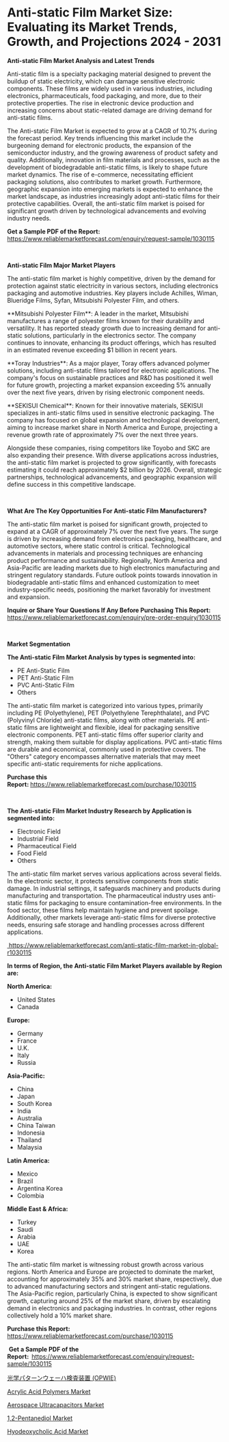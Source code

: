 <p><h1>Anti-static Film Market Size: Evaluating its Market Trends, Growth, and Projections 2024 - 2031</h1></p><p><strong>Anti-static Film Market Analysis and Latest Trends</strong></p>
<p><p>Anti-static film is a specialty packaging material designed to prevent the buildup of static electricity, which can damage sensitive electronic components. These films are widely used in various industries, including electronics, pharmaceuticals, food packaging, and more, due to their protective properties. The rise in electronic device production and increasing concerns about static-related damage are driving demand for anti-static films.</p><p>The Anti-static Film Market is expected to grow at a CAGR of 10.7% during the forecast period. Key trends influencing this market include the burgeoning demand for electronic products, the expansion of the semiconductor industry, and the growing awareness of product safety and quality. Additionally, innovation in film materials and processes, such as the development of biodegradable anti-static films, is likely to shape future market dynamics. The rise of e-commerce, necessitating efficient packaging solutions, also contributes to market growth. Furthermore, geographic expansion into emerging markets is expected to enhance the market landscape, as industries increasingly adopt anti-static films for their protective capabilities. Overall, the anti-static film market is poised for significant growth driven by technological advancements and evolving industry needs.</p></p>
<p><strong>Get a Sample PDF of the Report:&nbsp;</strong> <a href="https://www.reliablemarketforecast.com/enquiry/request-sample/1030115">https://www.reliablemarketforecast.com/enquiry/request-sample/1030115</a></p>
<p>&nbsp;</p>
<p><strong>Anti-static Film Major Market Players</strong></p>
<p><p>The anti-static film market is highly competitive, driven by the demand for protection against static electricity in various sectors, including electronics packaging and automotive industries. Key players include Achilles, Wiman, Blueridge Films, Syfan, Mitsubishi Polyester Film, and others.</p><p>**Mitsubishi Polyester Film**: A leader in the market, Mitsubishi manufactures a range of polyester films known for their durability and versatility. It has reported steady growth due to increasing demand for anti-static solutions, particularly in the electronics sector. The company continues to innovate, enhancing its product offerings, which has resulted in an estimated revenue exceeding $1 billion in recent years.</p><p>**Toray Industries**: As a major player, Toray offers advanced polymer solutions, including anti-static films tailored for electronic applications. The company's focus on sustainable practices and R&D has positioned it well for future growth, projecting a market expansion exceeding 5% annually over the next five years, driven by rising electronic component needs.</p><p>**SEKISUI Chemical**: Known for their innovative materials, SEKISUI specializes in anti-static films used in sensitive electronic packaging. The company has focused on global expansion and technological development, aiming to increase market share in North America and Europe, projecting a revenue growth rate of approximately 7% over the next three years.</p><p>Alongside these companies, rising competitors like Toyobo and SKC are also expanding their presence. With diverse applications across industries, the anti-static film market is projected to grow significantly, with forecasts estimating it could reach approximately $2 billion by 2026. Overall, strategic partnerships, technological advancements, and geographic expansion will define success in this competitive landscape.</p></p>
<p>&nbsp;</p>
<p><strong>What Are The Key Opportunities For Anti-static Film Manufacturers?</strong></p>
<p><p>The anti-static film market is poised for significant growth, projected to expand at a CAGR of approximately 7% over the next five years. The surge is driven by increasing demand from electronics packaging, healthcare, and automotive sectors, where static control is critical. Technological advancements in materials and processing techniques are enhancing product performance and sustainability. Regionally, North America and Asia-Pacific are leading markets due to high electronics manufacturing and stringent regulatory standards. Future outlook points towards innovation in biodegradable anti-static films and enhanced customization to meet industry-specific needs, positioning the market favorably for investment and expansion.</p></p>
<p><strong>Inquire or Share Your Questions If Any Before Purchasing This Report:</strong> <a href="https://www.reliablemarketforecast.com/enquiry/pre-order-enquiry/1030115">https://www.reliablemarketforecast.com/enquiry/pre-order-enquiry/1030115</a></p>
<p>&nbsp;</p>
<p><strong>Market Segmentation</strong></p>
<p><strong>The Anti-static Film Market Analysis by types is segmented into:</strong></p>
<p><ul><li>PE Anti-Static Film</li><li>PET Anti-Static Film</li><li>PVC Anti-Static Film</li><li>Others</li></ul></p>
<p><p>The anti-static film market is categorized into various types, primarily including PE (Polyethylene), PET (Polyethylene Terephthalate), and PVC (Polyvinyl Chloride) anti-static films, along with other materials. PE anti-static films are lightweight and flexible, ideal for packaging sensitive electronic components. PET anti-static films offer superior clarity and strength, making them suitable for display applications. PVC anti-static films are durable and economical, commonly used in protective covers. The "Others" category encompasses alternative materials that may meet specific anti-static requirements for niche applications.</p></p>
<p><strong>Purchase this Report:&nbsp;</strong><a href="https://www.reliablemarketforecast.com/purchase/1030115">https://www.reliablemarketforecast.com/purchase/1030115</a></p>
<p>&nbsp;</p>
<p><strong>The Anti-static Film Market Industry Research by Application is segmented into:</strong></p>
<p><ul><li>Electronic Field</li><li>Industrial Field</li><li>Pharmaceutical Field</li><li>Food Field</li><li>Others</li></ul></p>
<p><p>The anti-static film market serves various applications across several fields. In the electronic sector, it protects sensitive components from static damage. In industrial settings, it safeguards machinery and products during manufacturing and transportation. The pharmaceutical industry uses anti-static films for packaging to ensure contamination-free environments. In the food sector, these films help maintain hygiene and prevent spoilage. Additionally, other markets leverage anti-static films for diverse protective needs, ensuring safe storage and handling processes across different applications.</p></p>
<p><a href="https://www.reliablemarketforecast.com/anti-static-film-market-in-global-r1030115">&nbsp;https://www.reliablemarketforecast.com/anti-static-film-market-in-global-r1030115</a></p>
<p><strong>In terms of Region, the Anti-static Film Market Players available by Region are:</strong></p>
<p>
    <p> <strong> North America: </strong>
        <ul>
            <li>United States</li>
            <li>Canada</li>
        </ul>
        </p> 
    <p> <strong> Europe: </strong>
        <ul>
            <li>Germany</li>
            <li>France</li>
            <li>U.K.</li>
            <li>Italy</li>
            <li>Russia</li>
        </ul>
        </p> 
    <p> <strong> Asia-Pacific: </strong>
        <ul>
            <li>China</li>
            <li>Japan</li>
            <li>South Korea</li>
            <li>India</li>
            <li>Australia</li>
            <li>China Taiwan</li>
            <li>Indonesia</li>
            <li>Thailand</li>
            <li>Malaysia</li>
        </ul>
        </p> 
    <p> <strong> Latin America: </strong>
        <ul>
            <li>Mexico</li>
            <li>Brazil</li>
            <li>Argentina Korea</li>
            <li>Colombia</li>
        </ul>
        </p> 
    <p> <strong> Middle East & Africa: </strong>
        <ul>
            <li>Turkey</li>
            <li>Saudi</li>
            <li>Arabia</li>
            <li>UAE</li>
            <li>Korea</li>
        </ul>
    </p>
    </p>
<p><p>The anti-static film market is witnessing robust growth across various regions. North America and Europe are projected to dominate the market, accounting for approximately 35% and 30% market share, respectively, due to advanced manufacturing sectors and stringent anti-static regulations. The Asia-Pacific region, particularly China, is expected to show significant growth, capturing around 25% of the market share, driven by escalating demand in electronics and packaging industries. In contrast, other regions collectively hold a 10% market share.</p></p>
<p><strong>Purchase this Report: </strong><a href="https://www.reliablemarketforecast.com/purchase/1030115">https://www.reliablemarketforecast.com/purchase/1030115</a></p>
<p>&nbsp;<strong>Get a Sample PDF of the Report:&nbsp;&nbsp;</strong><a href="https://www.reliablemarketforecast.com/enquiry/request-sample/1030115">https://www.reliablemarketforecast.com/enquiry/request-sample/1030115</a></p>
<p><strong></strong></p>
<p><p><a href="https://medium.com/@ismaelblick2023/optical-patterned-wafer-inspection-equipment-opwie-354b09850e02">光学パターンウェーハ検査装置 (OPWIE)</a></p><p><a href="https://issuu.com/reportprime-2/docs/acrylic-acid-polymers-market-size-2_86525501cfcb7f">Acrylic Acid Polymers Market</a></p><p><a href="https://www.linkedin.com/pulse/market-insights-global-aerospace-ultracapacitors-forecast-on5me?trackingId=5AhyX1wiQsiVmr0ARI81bQ%3D%3D">Aerospace Ultracapacitors Market</a></p><p><a href="https://github.com/CliffMedina6/Market-Research-Report-List-6/blob/main/12-pentanediol-market.md">1,2-Pentanediol Market</a></p><p><a href="https://issuu.com/reportprime-2/docs/hyodeoxycholic-acid-market-size-203_49f4744b208a36">Hyodeoxycholic Acid Market</a></p></p>